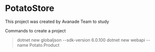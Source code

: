 # PotatoStore
This project was created by Avanade Team to study


Commands to create a project
> dotnet new globaljson --sdk-version 6.0.100
> dotnet new webapi --name Potato.Product
> 